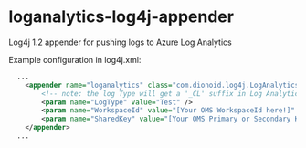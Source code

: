 # loganalytics-log4j-appender
Log4j 1.2 appender for pushing logs to Azure Log Analytics

Example configuration in log4j.xml:

```xml
  ...
	<appender name="loganalytics" class="com.dionoid.log4j.LogAnalyticsAppender">
		<!-- note: the log Type will get a '_CL' suffix in Log Analytics to distinguish it as a Custom Log -->
		<param name="LogType" value="Test" />
		<param name="WorkspaceId" value="[Your OMS WorkspaceId here!]" />
		<param name="SharedKey" value="[Your OMS Primary or Secondary Key here!]" />
	</appender>
  ...
```
